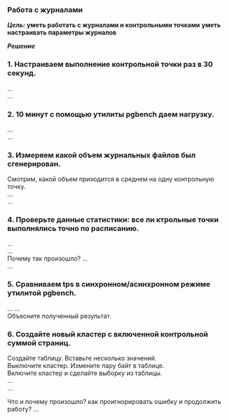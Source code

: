 ### Работа с журналами

***Цель:***
**уметь работать с журналами и контрольными точками**
**уметь настраивать параметры журналов**

***Решение***
### 1. Настраиваем выполнение контрольной точки раз в 30 секунд.  
...  
...  
### 2. 10 минут c помощью утилиты pgbench даем нагрузку.  
...  
...  
### 3. Измеряем какой объем журнальных файлов был сгенерирован.  
 Смотрим, какой объем приходится в среднем на одну контрольную точку.  
...  
...  
### 4. Проверьте данные статистики: все ли ктрольные точки выполнялись точно по расписанию.
...  
...  
Почему так произошло?
...  
...  
### 5. Сравниваем tps в синхронном/асинхронном режиме утилитой pgbench.
... 
...  
Объясните полученный результат.

### 6. Создайте новый кластер с включенной контрольной суммой страниц.  
 Создайте таблицу. Вставьте несколько значений.  
  Выключите кластер. Измените пару байт в таблице.  
  Включите кластер и сделайте выборку из таблицы.   
  ...  
  ...  
  
  Что и почему произошло? как проигнорировать ошибку и продолжить работу?
  ...  
